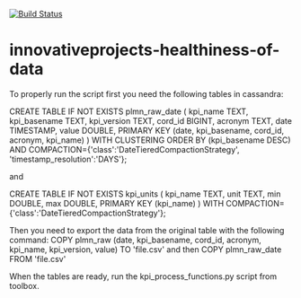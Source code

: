 [![Build Status](https://travis-ci.org/nokia-wroclaw/innovativeprojects-healthiness-of-data.svg?branch=devel)](https://travis-ci.org/nokia-wroclaw/innovativeprojects-healthiness-of-data)

# innovativeprojects-healthiness-of-data

To properly run the script first you need the following tables in cassandra:

CREATE TABLE IF NOT EXISTS plmn_raw_date (
  kpi_name TEXT,
  kpi_basename TEXT,
  kpi_version TEXT,
  cord_id BIGINT,
  acronym TEXT,
  date TIMESTAMP,
  value DOUBLE,
  PRIMARY KEY (date, kpi_basename, cord_id, acronym, kpi_name)
) WITH CLUSTERING ORDER BY (kpi_basename DESC) AND
COMPACTION={'class':'DateTieredCompactionStrategy', 'timestamp_resolution':'DAYS'};

and

CREATE TABLE IF NOT EXISTS kpi_units (
  kpi_name TEXT,
  unit TEXT,
  min DOUBLE,
  max DOUBLE,
  PRIMARY KEY (kpi_name)
) WITH COMPACTION={'class':'DateTieredCompactionStrategy'};

Then you need to export the data from the original table with the following command:
COPY plmn_raw (date, kpi_basename, cord_id, acronym, kpi_name, kpi_version, value) TO 'file.csv'
and then
COPY plmn_raw_date FROM 'file.csv'

When the tables are ready, run the kpi_process_functions.py script from toolbox.
